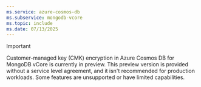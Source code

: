 ```yaml
---
ms.service: azure-cosmos-db
ms.subservice: mongodb-vcore
ms.topic: include
ms.date: 07/13/2025
---
```


> [!IMPORTANT]
> Customer-managed key (CMK) encryption in Azure Cosmos DB for MongoDB vCore is currently in preview. This preview version is provided without a service level agreement, and it isn't recommended for production workloads. Some features are unsupported or have limited capabilities.
